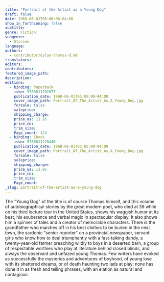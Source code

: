 ```yaml
---
title: "Portrait of the Artist as a Young Dog"
draft: false
date: 1968-06-01T05:00:00-04:00
show_in_forthcoming: false
subtitle:
genre: Fiction
subgenre:
  - Stories
language:
authors:
  - contributor/dylan-thomas-d.md
translators:
editors:
contributors:
featured_image_path:
description:
editions:
  - binding: Paperback
    isbn: 9780811202077
    publication_date: 1968-06-01T05:00:00-04:00
    cover_image_path: Portrait_Of_The_Artist_As_A_Young_Dog.jpg
    forsale: false
    saleprice:
    shipping_charge:
    price_us: 11.95
    price_cn:
    trim_size:
    Page_count: 124
  - binding: Ebook
    isbn: 9780811220446
    publication_date: 1968-06-01T05:00:00-04:00
    cover_image_path: Portrait_Of_The_Artist_As_A_Young_Dog.jpg
    forsale: false
    saleprice:
    shipping_charge:
    price_us: 11.95
    price_cn:
    trim_size:
    Page_count:
_slug: portrait-of-the-artist-as-a-young-dog
---
```


The "Young Dog" of the title is of course Thomas himself, and this volume of autobiographical stories by the great modern poet, who died at 39 while on his third lecture tour in the United States, shows his waggish humor at its best, his exuberance and verbal magic in spectacular display. It also shows him a spinner of tales and a creator of memorable characters. There is the grandfather who marches off in his best clothes to be buried in the next town, the sardonic "senior reporter" on a provincial newspaper, servant girls who know how to deal triumphantly with a fast-talking dandy, a twenty-year-old farmer preaching wildly to boys in a deserted barn, a group of respectable worthies who play at literature behind closed blinds, and always the observant and unfazed young Thomas. Few writers have evoked as successfully the mysteries and adventures of boyhood, of young love with its shattered dreams, or of death haunting two lads at play: none has done it in as fresh and telling phrases, with an elation as natural and contagious.

